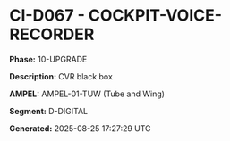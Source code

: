 # CI-D067 - COCKPIT-VOICE-RECORDER

**Phase:** 10-UPGRADE

**Description:** CVR black box

**AMPEL:** AMPEL-01-TUW (Tube and Wing)

**Segment:** D-DIGITAL

**Generated:** 2025-08-25 17:27:29 UTC
